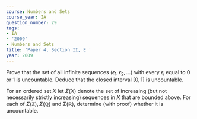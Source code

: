 ```yaml
---
course: Numbers and Sets
course_year: IA
question_number: 29
tags:
- IA
- '2009'
- Numbers and Sets
title: 'Paper 4, Section II, E '
year: 2009
---
```




Prove that the set of all infinite sequences $\left(\epsilon_{1}, \epsilon_{2}, \ldots\right)$ with every $\epsilon_{i}$ equal to 0 or 1 is uncountable. Deduce that the closed interval $[0,1]$ is uncountable.

For an ordered set $X$ let $\Sigma(X)$ denote the set of increasing (but not necessarily strictly increasing) sequences in $X$ that are bounded above. For each of $\Sigma(\mathbb{Z}), \Sigma(\mathbb{Q})$ and $\Sigma(\mathbb{R})$, determine (with proof) whether it is uncountable.